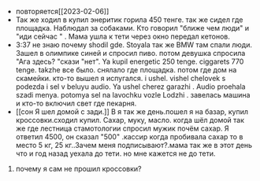 - повторяется[[2023-02-06]]
- Так же ходил в купил энеритик горила 450 тенге. так же сидел где площадка. Наблюдал за собаками. Кто говорил "ближе чем люди" и "иди сейчас " . Мама ушла к тети  через окно передал кетонов.
- 3:37 не знаю почему shodil gde. Stoyala 
так же BMW там спали люди. Зашел в олимпике синей и спросил пиво. потом девушка спросила "Ага здесь? "скази "нет". Ya kupil energetic 250 tenge. ciggarets 770 tenge. takzhe все было. снялало где площадка. потом где дом на скамейки. кто-то вышел я испугался. i ushel. vishel chelovek s podezda i sel v beluyu audio. Ya  ushel cherez garazhi . Audio proehala szadi menya. potomya sel na Iavochku vozle Lodzhi . завелась машина и кто-то включил свет где пекарня.
- [[сон Я шел домой с зади.]]
В я так же день.пошел я на базар, купил кроссовки.сходил купил. Сахар, муку, масло.
когда шёл домой так же где лестница стамотологии спросил мужик почём сахар.
Я ответил 4500, он сказал "500" .кассир когда пробивала сахар то
в место 5 кг, 25 кг..Зачем меня подписывают?.мама так же в этот день что и год назад уехала до
тети. но мне кажется не до тети.
1. почему я сам не прошил кроссовки?